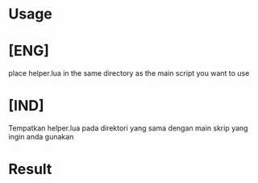 # Usage

# [ENG]
place helper.lua in the same directory as the main script you want to use

# [IND]
Tempatkan helper.lua pada direktori yang sama dengan main skrip yang ingin anda gunakan

# Result

